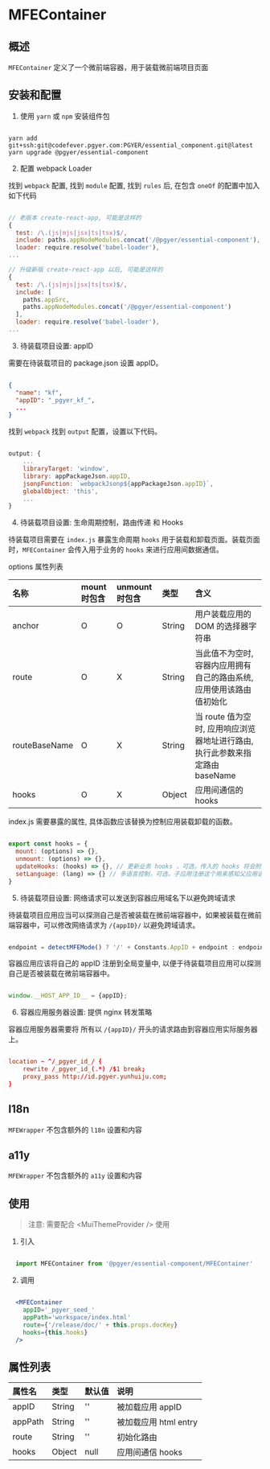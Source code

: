 # MFEContainer

## 概述

`MFEContainer` 定义了一个微前端容器，用于装载微前端项目页面

## 安装和配置

1. 使用 `yarn` 或 `npm` 安装组件包

```shell

yarn add git+ssh:git@codefever.pgyer.com:PGYER/essential_component.git@latest
yarn upgrade @pgyer/essential-component

```

2. 配置 webpack Loader

找到 `webpack` 配置, 找到 `module` 配置, 找到 `rules` 后, 在包含 `oneOf` 的配置中加入如下代码

```javascript

// 老版本 create-react-app, 可能是这样的
{
  test: /\.(js|mjs|jsx|ts|tsx)$/,
  include: paths.appNodeModules.concat('/@pgyer/essential-component'),
  loader: require.resolve('babel-loader'),
...

// 升级新版 create-react-app 以后, 可能是这样的
{
  test: /\.(js|mjs|jsx|ts|tsx)$/,
  include: [
    paths.appSrc,
    paths.appNodeModules.concat('/@pgyer/essential-component')
  ],
  loader: require.resolve('babel-loader'),
...

```

3. 待装载项目设置: appID

需要在待装载项目的 package.json 设置 appID。

```json

{
  "name": "kf",
  "appID": "_pgyer_kf_",
  ...
}

```

找到 `webpack` 找到 `output` 配置，设置以下代码。

```javascript

output: {
    ...
    libraryTarget: 'window',
    library: appPackageJson.appID,
    jsonpFunction: `webpackJsonp${appPackageJson.appID}`,
    globalObject: 'this',
    ...
}

```

4. 待装载项目设置: 生命周期控制，路由传递 和 Hooks

待装载项目需要在 `index.js` 暴露生命周期 `hooks` 用于装载和卸载页面。装载页面时，`MFEContainer` 会传入用于业务的 `hooks` 来进行应用间数据通信。

options 属性列表

| 名称 | mount 时包含 | unmount 时包含 | 类型 | 含义 |
| :- | :- | :- | :- | :- |
| anchor | O | O | String | 用户装载应用的 DOM 的选择器字符串 |
| route | O | X | String | 当此值不为空时, 容器内应用拥有自己的路由系统, 应用使用该路由值初始化 |
| routeBaseName | O | X | String | 当 route 值为空时, 应用响应浏览器地址进行路由, 执行此参数来指定路由 baseName |
| hooks | O | X | Object | 应用间通信的 hooks |


index.js 需要暴露的属性, 具体函数应该替换为控制应用装载卸载的函数。

```javascript

export const hooks = {
  mount: (options) => {},
  unmount: (options) => {},
  updateHooks: (hooks) => {}, // 更新业务 hooks ，可选，传入的 hooks 将会附加在原有的 hooks 列表中，同名的 fn 会被覆盖。
  setLanguage: (lang) => {} // 多语言控制，可选，子应用注册这个用来感知父应用语言变化。
}

```

5. 待装载项目设置: 网络请求可以发送到容器应用域名下以避免跨域请求

待装载项目应用应当可以探测自己是否被装载在微前端容器中，如果被装载在微前端容器中，可以修改网络请求为 `/{appID}/` 以避免跨域请求。

```javascript

endpoint = detectMFEMode() ? '/' + Constants.AppID + endpoint : endpoint

```

容器应用应该将自己的 appID 注册到全局变量中, 以便于待装载项目应用可以探测自己是否被装载在微前端容器中。

```javascript

window.__HOST_APP_ID__ = {appID};

```

6. 容器应用服务器设置: 提供 nginx 转发策略

容器应用服务器需要将 所有以 `/{appID}/` 开头的请求路由到容器应用实际服务器上。

```conf

location ~ ^/_pgyer_id_/ {
    rewrite /_pgyer_id_(.*) /$1 break;
    proxy_pass http://id.pgyer.yunhuiju.com;
}

```

## l18n

`MFEWrapper` 不包含额外的 `l18n` 设置和内容

## a11y

`MFEWrapper` 不包含额外的 `a11y` 设置和内容

## 使用

> 注意: 需要配合 &lt;MuiThemeProvider /&gt; 使用

1. 引入

```javascript

  import MFEContainer from '@pgyer/essential-component/MFEContainer'

```

2. 调用

```jsx

  <MFEContainer
    appID='_pgyer_seed_'
    appPath='workspace/index.html'
    route={'/release/doc/' + this.props.docKey}
    hooks={this.hooks}
  />

```

## 属性列表

| 属性名 | 类型 | 默认值 | 说明 |
| :---- | :---- | :---- | :---- |
| appID  | String | '' | 被加载应用 appID |
| appPath  | String | '' | 被加载应用 html entry |
| route  | String | '' | 初始化路由 |
| hooks  | Object | null | 应用间通信 hooks |
